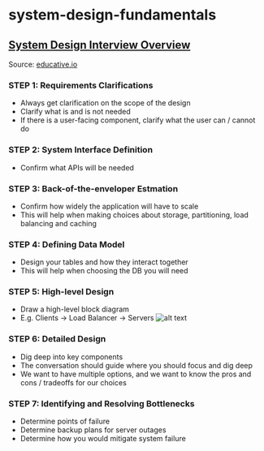 # system-design-fundamentals

## [System Design Interview Overview](https://www.educative.io/courses/grokking-the-system-design-interview/B8nMkqBWONo)
Source: [educative.io](https://www.educative.io/)

### STEP 1: Requirements Clarifications
- Always get clarification on the scope of the design
- Clarify what is and is not needed
- If there is a user-facing component, clarify what the user can / cannot do

### STEP 2: System Interface Definition
- Confirm what APIs will be needed

### STEP 3: Back-of-the-enveloper Estmation
- Confirm how widely the application will have to scale
- This will help when making choices about storage, partitioning, load balancing and caching

### STEP 4: Defining Data Model
- Design your tables and how they interact together
- This will help when choosing the DB you will need

### STEP 5: High-level Design
- Draw a high-level block diagram
- E.g. Clients -> Load Balancer -> Servers
![alt text](https://www.educative.io/api/collection/5668639101419520/5649050225344512/page/5684049913839616/image/5127881690710016.png "System Design Diagram")

### STEP 6: Detailed Design
- Dig deep into key components
- The conversation should guide where you should focus and dig deep
- We want to have multiple options, and we want to know the pros and cons / tradeoffs for our choices

### STEP 7: Identifying and Resolving Bottlenecks
- Determine points of failure
- Determine backup plans for server outages
- Determine how you would mitigate system failure